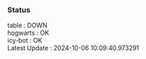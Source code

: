 ### Status


table : DOWN  
hogwarts : OK  
icy-bot : OK  
Latest Update : 2024-10-06 10:09:40.973291
